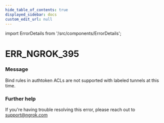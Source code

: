 ```yaml
---
hide_table_of_contents: true
displayed_sidebar: docs
custom_edit_url: null
---
```


import ErrorDetails from '/src/components/ErrorDetails';

# ERR_NGROK_395

### Message
Bind rules in authtoken ACLs are not supported with labeled tunnels at this time.

### Further help
If you're having trouble resolving this error, please reach out to [support@ngrok.com](mailto:support@ngrok.com?subject=Help%20with%20ERR_NGROK_395)

<ErrorDetails error='err_ngrok_395' />
